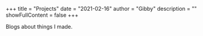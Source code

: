 +++
title = "Projects"
date = "2021-02-16"
author = "Gibby"
description = ""
showFullContent = false 
+++

Blogs about things I made.